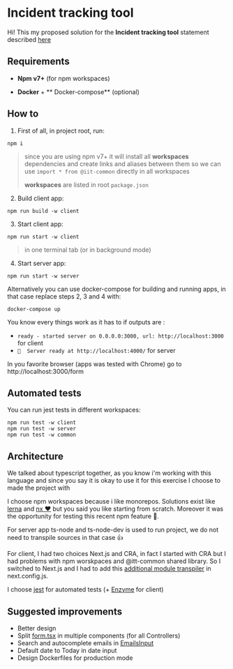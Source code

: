 
# Incident tracking tool
Hi! This my proposed solution for the **Incident tracking tool** statement described [here](./statement.md)


## Requirements

* **Npm v7+** (for npm workspaces)  
  
* **Docker** + ** Docker-compose** (optional)


## How to

 1. First of all, in project root, run:

```
npm i
```

> since you are using npm v7+ it will install all **workspaces** dependencies and create links and aliases between them so we can use `import * from @iit-common` directly in all workspaces
>
>**workspaces** are listed in root `package.json`

 2. Build client app:

```
npm run build -w client
```

 3. Start client app:

```
npm run start -w client
```
> in one terminal tab (or in background mode)

 4. Start server app:
```
npm run start -w server
```

Alternatively you can use docker-compose for building and running apps, in that case replace steps 2, 3 and 4 with:

    docker-compose up

You know every things work as it has to if outputs are :
* `ready - started server on 0.0.0.0:3000, url: http://localhost:3000` for client
*  `🚀  Server ready at http://localhost:4000/` for server

In you favorite browser (apps was tested with Chrome) go to http://localhost:3000/form

## Automated tests
You can run jest tests in different workspaces:
```
npm run test -w client
npm run test -w server
npm run test -w common
```

## Architecture
We talked about typescript together, as you know i'm working with this language and since you say it is okay to use it for this exercise I choose to made the project with

I choose npm workspaces because i like monorepos. Solutions exist like [lerna](https://github.com/lerna/lerna) and [nx ♥️](https://nx.dev/) but you said you like starting from scratch. Moreover it was the opportunity for testing this recent npm feature 🙂.

For server app ts-node and ts-node-dev is used to run project, we do not need to transpile sources in that case 👍

For client, I had two choices Next.js and CRA, in fact I started with CRA but I had problems with npm worskpaces and @itt-common shared library. So I switched to Next.js and I had to add this [additional module transpiler](https://www.npmjs.com/package/next-transpile-modules) in next.config.js.

I choose [jest](https://jestjs.io/fr/) for automated tests (+ [Enzyme](https://enzymejs.github.io/enzyme/) for client)

## Suggested improvements

* Better design
* Split [form.tsx](./client/pages/form.tsx) in multiple components (for all Controllers)
* Search and autocomplete emails in [EmailsInput](./client/components/EmailsInput.tsx)
* Default date to Today in date input
* Design Dockerfiles for production mode
